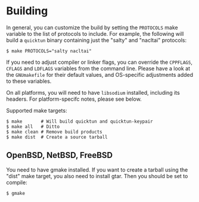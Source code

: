 Building
========

In general, you can customize the build by setting the `PROTOCOLS`
make variable to the list of protocols to include. For example, the
following will build a `quicktun` binary containing just the "salty"
and "nacltai" protocols:

    $ make PROTOCOLS="salty nacltai"

If you need to adjust compiler or linker flags, you can override the
`CPPFLAGS`, `CFLAGS` and `LDFLAGS` variables from the command
line. Please have a look at the `GNUmakefile` for their default
values, and OS-specific adjustments added to these variables.

On all platforms, you will need to have `libsodium` installed,
including its headers. For platform-specifc notes, please see below.

Supported make targets:

    $ make       # Will build quicktun and quicktun-keypair
    $ make all   # Ditto
    $ make clean # Remove build products
    $ make dist  # Create a source tarball

OpenBSD, NetBSD, FreeBSD
------------------------

You need to have gmake installed. If you want to create a tarball
using the "dist" make target, you also need to install gtar. Then you
should be set to compile:

    $ gmake
